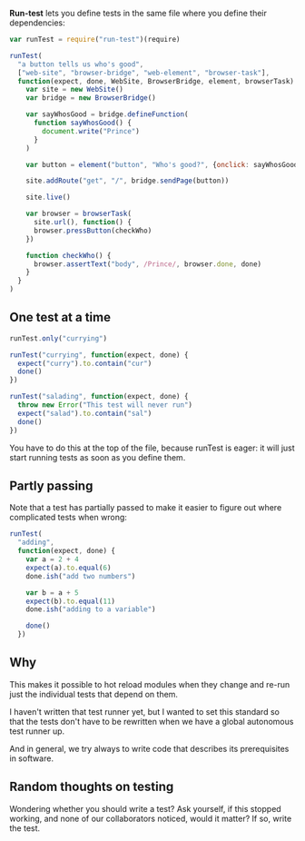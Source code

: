 **Run-test** lets you define tests in the same file where you define their dependencies:

```javascript
var runTest = require("run-test")(require)

runTest(
  "a button tells us who's good",
  ["web-site", "browser-bridge", "web-element", "browser-task"],
  function(expect, done, WebSite, BrowserBridge, element, browserTask) {
    var site = new WebSite()
    var bridge = new BrowserBridge()

    var sayWhosGood = bridge.defineFunction(
      function sayWhosGood() {
        document.write("Prince")
      }
    )

    var button = element("button", "Who's good?", {onclick: sayWhosGood.evalable()})

    site.addRoute("get", "/", bridge.sendPage(button))

    site.live()

    var browser = browserTask(
      site.url(), function() {
      browser.pressButton(checkWho)
    })

    function checkWho() {
      browser.assertText("body", /Prince/, browser.done, done)
    }
  }
)
```

## One test at a time

```javascript
runTest.only("currying")

runTest("currying", function(expect, done) {
  expect("curry").to.contain("cur")
  done()
})

runTest("salading", function(expect, done) {
  throw new Error("This test will never run")
  expect("salad").to.contain("sal")
  done()
})
```

You have to do this at the top of the file, because runTest is eager: it will just start running tests as soon as you define them.

## Partly passing

Note that a test has partially passed to make it easier to figure out where complicated tests when wrong:

```javascript
runTest(
  "adding",
  function(expect, done) {
    var a = 2 + 4
    expect(a).to.equal(6)
    done.ish("add two numbers")

    var b = a + 5
    expect(b).to.equal(11)
    done.ish("adding to a variable")

    done()
  })
```

## Why

This makes it possible to hot reload modules when they change and re-run just the individual tests that depend on them.

I haven't written that test runner yet, but I wanted to set this standard so that the tests don't have to be rewritten when we have a global autonomous test runner up.

And in general, we try always to write code that describes its prerequisites in software.

## Random thoughts on testing

Wondering whether you should write a test? Ask yourself, if this stopped working, and none of our collaborators noticed, would it matter? If so, write the test.
